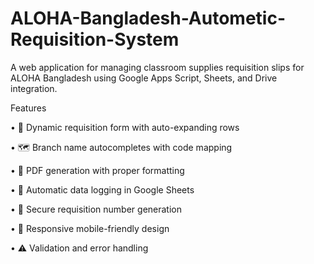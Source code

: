# ALOHA-Bangladesh-Autometic-Requisition-System
A web application for managing classroom supplies requisition slips for ALOHA Bangladesh using Google Apps Script, Sheets, and Drive integration.

Features

•	🧾 Dynamic requisition form with auto-expanding rows

•	🗺️ Branch name autocompletes with code mapping

•	📄 PDF generation with proper formatting

•	📁 Automatic data logging in Google Sheets

•	🔐 Secure requisition number generation

•	📱 Responsive mobile-friendly design

•	⚠️ Validation and error handling

